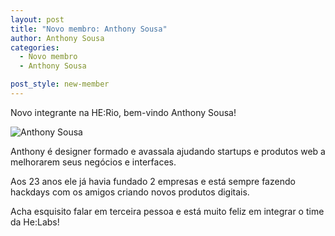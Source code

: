 ```yaml
---
layout: post
title: "Novo membro: Anthony Sousa"
author: Anthony Sousa
categories:
  - Novo membro
  - Anthony Sousa

post_style: new-member
---
```


Novo integrante na HE:Rio, bem-vindo Anthony Sousa!

![Anthony Sousa](/blog/images/posts/2014-06-30/anthony-sousa.jpg)

<!--more-->

Anthony é designer formado e avassala ajudando startups e produtos web a melhorarem seus negócios e interfaces.

Aos 23 anos ele já havia fundado 2 empresas e está sempre fazendo hackdays com os amigos criando novos produtos digitais.

Acha esquisito falar em terceira pessoa e está muito feliz em integrar o time da He:Labs!